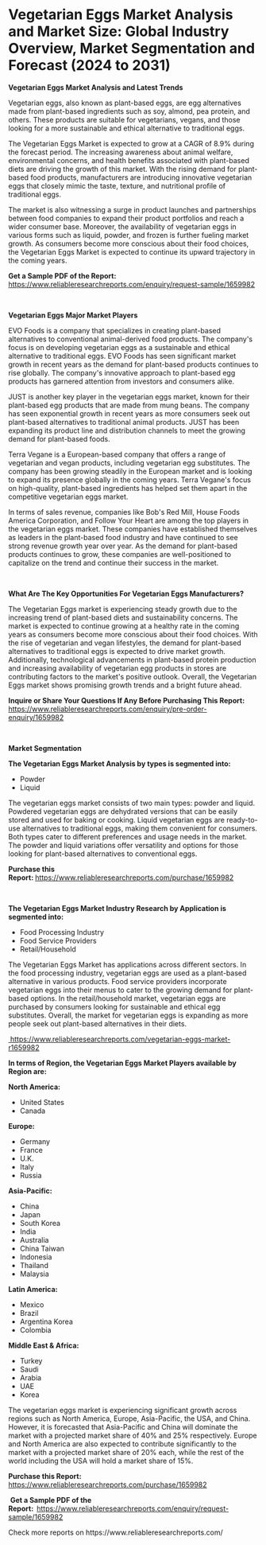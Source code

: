 <p><h1>Vegetarian Eggs Market Analysis and Market Size: Global Industry Overview, Market Segmentation and Forecast (2024 to 2031)</h1></p><p><strong>Vegetarian Eggs Market Analysis and Latest Trends</strong></p>
<p><p>Vegetarian eggs, also known as plant-based eggs, are egg alternatives made from plant-based ingredients such as soy, almond, pea protein, and others. These products are suitable for vegetarians, vegans, and those looking for a more sustainable and ethical alternative to traditional eggs.</p><p>The Vegetarian Eggs Market is expected to grow at a CAGR of 8.9% during the forecast period. The increasing awareness about animal welfare, environmental concerns, and health benefits associated with plant-based diets are driving the growth of this market. With the rising demand for plant-based food products, manufacturers are introducing innovative vegetarian eggs that closely mimic the taste, texture, and nutritional profile of traditional eggs.</p><p>The market is also witnessing a surge in product launches and partnerships between food companies to expand their product portfolios and reach a wider consumer base. Moreover, the availability of vegetarian eggs in various forms such as liquid, powder, and frozen is further fueling market growth. As consumers become more conscious about their food choices, the Vegetarian Eggs Market is expected to continue its upward trajectory in the coming years.</p></p>
<p><strong>Get a Sample PDF of the Report:&nbsp;</strong> <a href="https://www.reliableresearchreports.com/enquiry/request-sample/1659982">https://www.reliableresearchreports.com/enquiry/request-sample/1659982</a></p>
<p>&nbsp;</p>
<p><strong>Vegetarian Eggs Major Market Players</strong></p>
<p><p>EVO Foods is a company that specializes in creating plant-based alternatives to conventional animal-derived food products. The company's focus is on developing vegetarian eggs as a sustainable and ethical alternative to traditional eggs. EVO Foods has seen significant market growth in recent years as the demand for plant-based products continues to rise globally. The company's innovative approach to plant-based egg products has garnered attention from investors and consumers alike.</p><p>JUST is another key player in the vegetarian eggs market, known for their plant-based egg products that are made from mung beans. The company has seen exponential growth in recent years as more consumers seek out plant-based alternatives to traditional animal products. JUST has been expanding its product line and distribution channels to meet the growing demand for plant-based foods.</p><p>Terra Vegane is a European-based company that offers a range of vegetarian and vegan products, including vegetarian egg substitutes. The company has been growing steadily in the European market and is looking to expand its presence globally in the coming years. Terra Vegane's focus on high-quality, plant-based ingredients has helped set them apart in the competitive vegetarian eggs market.</p><p>In terms of sales revenue, companies like Bob's Red Mill, House Foods America Corporation, and Follow Your Heart are among the top players in the vegetarian eggs market. These companies have established themselves as leaders in the plant-based food industry and have continued to see strong revenue growth year over year. As the demand for plant-based products continues to grow, these companies are well-positioned to capitalize on the trend and continue their success in the market.</p></p>
<p>&nbsp;</p>
<p><strong>What Are The Key Opportunities For Vegetarian Eggs Manufacturers?</strong></p>
<p><p>The Vegetarian Eggs market is experiencing steady growth due to the increasing trend of plant-based diets and sustainability concerns. The market is expected to continue growing at a healthy rate in the coming years as consumers become more conscious about their food choices. With the rise of vegetarian and vegan lifestyles, the demand for plant-based alternatives to traditional eggs is expected to drive market growth. Additionally, technological advancements in plant-based protein production and increasing availability of vegetarian egg products in stores are contributing factors to the market's positive outlook. Overall, the Vegetarian Eggs market shows promising growth trends and a bright future ahead.</p></p>
<p><strong>Inquire or Share Your Questions If Any Before Purchasing This Report:</strong> <a href="https://www.reliableresearchreports.com/enquiry/pre-order-enquiry/1659982">https://www.reliableresearchreports.com/enquiry/pre-order-enquiry/1659982</a></p>
<p>&nbsp;</p>
<p><strong>Market Segmentation</strong></p>
<p><strong>The Vegetarian Eggs Market Analysis by types is segmented into:</strong></p>
<p><ul><li>Powder</li><li>Liquid</li></ul></p>
<p><p>The vegetarian eggs market consists of two main types: powder and liquid. Powdered vegetarian eggs are dehydrated versions that can be easily stored and used for baking or cooking. Liquid vegetarian eggs are ready-to-use alternatives to traditional eggs, making them convenient for consumers. Both types cater to different preferences and usage needs in the market. The powder and liquid variations offer versatility and options for those looking for plant-based alternatives to conventional eggs.</p></p>
<p><strong>Purchase this Report:&nbsp;</strong><a href="https://www.reliableresearchreports.com/purchase/1659982">https://www.reliableresearchreports.com/purchase/1659982</a></p>
<p>&nbsp;</p>
<p><strong>The Vegetarian Eggs Market Industry Research by Application is segmented into:</strong></p>
<p><ul><li>Food Processing Industry</li><li>Food Service Providers</li><li>Retail/Household</li></ul></p>
<p><p>The Vegetarian Eggs Market has applications across different sectors. In the food processing industry, vegetarian eggs are used as a plant-based alternative in various products. Food service providers incorporate vegetarian eggs into their menus to cater to the growing demand for plant-based options. In the retail/household market, vegetarian eggs are purchased by consumers looking for sustainable and ethical egg substitutes. Overall, the market for vegetarian eggs is expanding as more people seek out plant-based alternatives in their diets.</p></p>
<p><a href="https://www.reliableresearchreports.com/vegetarian-eggs-market-r1659982">&nbsp;https://www.reliableresearchreports.com/vegetarian-eggs-market-r1659982</a></p>
<p><strong>In terms of Region, the Vegetarian Eggs Market Players available by Region are:</strong></p>
<p>
    <p> <strong> North America: </strong>
        <ul>
            <li>United States</li>
            <li>Canada</li>
        </ul>
        </p> 
    <p> <strong> Europe: </strong>
        <ul>
            <li>Germany</li>
            <li>France</li>
            <li>U.K.</li>
            <li>Italy</li>
            <li>Russia</li>
        </ul>
        </p> 
    <p> <strong> Asia-Pacific: </strong>
        <ul>
            <li>China</li>
            <li>Japan</li>
            <li>South Korea</li>
            <li>India</li>
            <li>Australia</li>
            <li>China Taiwan</li>
            <li>Indonesia</li>
            <li>Thailand</li>
            <li>Malaysia</li>
        </ul>
        </p> 
    <p> <strong> Latin America: </strong>
        <ul>
            <li>Mexico</li>
            <li>Brazil</li>
            <li>Argentina Korea</li>
            <li>Colombia</li>
        </ul>
        </p> 
    <p> <strong> Middle East & Africa: </strong>
        <ul>
            <li>Turkey</li>
            <li>Saudi</li>
            <li>Arabia</li>
            <li>UAE</li>
            <li>Korea</li>
        </ul>
    </p>
    </p>
<p><p>The vegetarian eggs market is experiencing significant growth across regions such as North America, Europe, Asia-Pacific, the USA, and China. However, it is forecasted that Asia-Pacific and China will dominate the market with a projected market share of 40% and 25% respectively. Europe and North America are also expected to contribute significantly to the market with a projected market share of 20% each, while the rest of the world including the USA will hold a market share of 15%.</p></p>
<p><strong>Purchase this Report: </strong><a href="https://www.reliableresearchreports.com/purchase/1659982">https://www.reliableresearchreports.com/purchase/1659982</a></p>
<p>&nbsp;<strong>Get a Sample PDF of the Report:&nbsp;&nbsp;</strong><a href="https://www.reliableresearchreports.com/enquiry/request-sample/1659982">https://www.reliableresearchreports.com/enquiry/request-sample/1659982</a></p>
<p><strong></strong></p>
<p>Check more reports on https://www.reliableresearchreports.com/</p>